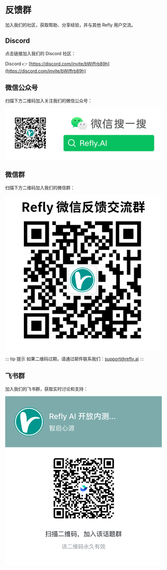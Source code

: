 # 反馈群

加入我们的社区，获取帮助、分享经验，并与其他 Refly 用户交流。

## Discord

点击链接加入我们的 Discord 社区：

Discord 👉 [https://discord.com/invite/bWjffrb89h](https://discord.com/invite/bWjffrb89h)

## 微信公众号

扫描下方二维码加入关注我们的微信公众号：

![wechat](/public/zh/images/wechat-group-qrcode.png)

## 微信群

扫描下方二维码加入我们的微信群：

![wechat](/public/zh/images/wechat-qrcode.png)

::: tip 提示
如果二维码过期，请通过邮件联系我们：support@refly.ai
:::

## 飞书群

加入我们的飞书群，获取实时讨论和支持：

![feishu](/public/zh/images/lark-qrcode.png)

